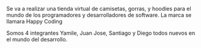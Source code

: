 Se va a realizar una tienda virtual de camisetas, gorras, y hoodies para el mundo de los programadores y desarrolladores de software.
La marca se llamara Happy Coding

Somos 4 integrantes Yamile, Juan Jose, Santiago y Diego todos nuevos en el mundo del desarrollo.
